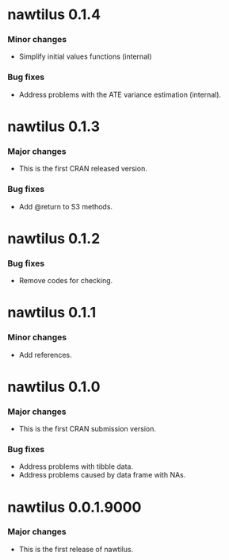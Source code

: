 # nawtilus 0.1.4
### Minor changes
* Simplify initial values functions (internal)

### Bug fixes
* Address problems with the ATE variance estimation (internal).

# nawtilus 0.1.3
### Major changes
* This is the first CRAN released version.

### Bug fixes
* Add @return to S3 methods.

# nawtilus 0.1.2
### Bug fixes
* Remove codes for checking.

# nawtilus 0.1.1
### Minor changes
* Add references.

# nawtilus 0.1.0
### Major changes
* This is the first CRAN submission version.

### Bug fixes
* Address problems with tibble data.
* Address problems caused by data frame with NAs.

# nawtilus 0.0.1.9000
### Major changes
* This is the first release of nawtilus.